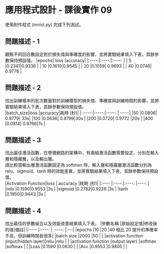 # 應用程式設計 - 課後實作 09
使用附件程式 (mnist.py) 完成下列測試。
## 問題描述 - 1
觀察不同回合數設定對於損失值與準確度的影響，並將實驗結果填入下表，其餘參數保持預設值。 
|epochs| loss |accuracy|
|:----:|:----:|:----:  |
|  5   |0.2341|0.9336  |
| 10   |0.1610|0.9545  |
|  20  |0.1059| 0.9693 |
|  40  |0.0746| 0.9778 |

## 問題描述 - 2
找出訓練樣本的批次數量對於訓練模型的損失值、準確度與訓練時間的影響，並將實驗結果填入下表，其餘參數保持預設值。  
|batch_size|loss  |accuracy|耗時 (秒)|
|    :----:|:----:|:----:  |    ----:|
|50        |0.0806|  0.9779|      33s|
|100       |0.0636|  0.9799|30s      |
|200       |0.0720| 0.9772 |20s      |
|400       |0.0814|  0.9766|7s       |
## 問題描述 - 3
找出最佳激活函數，在卷積網路的架構中，有兩組激活函數需要設定，分別在輸入層和隱藏層，以及輸出層。  
請比較當輸出層激活函數固定為 softmax 時，輸入層和隱藏層激活函數分別為 relu、sigmoid、tanh 時的效能差異，並將實驗結果填入下表，其餘參數保持預設值。  
|Activation Function|loss  | accuracy  |耗時 (秒)|
|:----              |:----:|:----:     |----:    |
|relu               |0.1590|0.9553     |3s       |
|sigmoid            |0.2782|0.9226     |3s       |
|tanh               |0.1950|0.9443     |3s       |
## 問題描述 - 4
找出最佳的參數組合以及效能改善結果填入下表。
|參數名稱                            |原始設定值|修改後的值|備註| 
|:----                               |:----:    |  :----:  |:--:|
|epochs                              |10        |20        |40 相比 20 提升的準確率不高，但訓練時間長很多| 
|batch size                          |2000      |50        |    | 
|activation function (input/hidden layer)|relu      |relu      |    | 
|activation function (output layer)      |softmax   |softmax   |    | 
|Loss                                |0.1590    |0.0830    |    | 
|Acc                                 |0.9553    |0.9805    |    | 